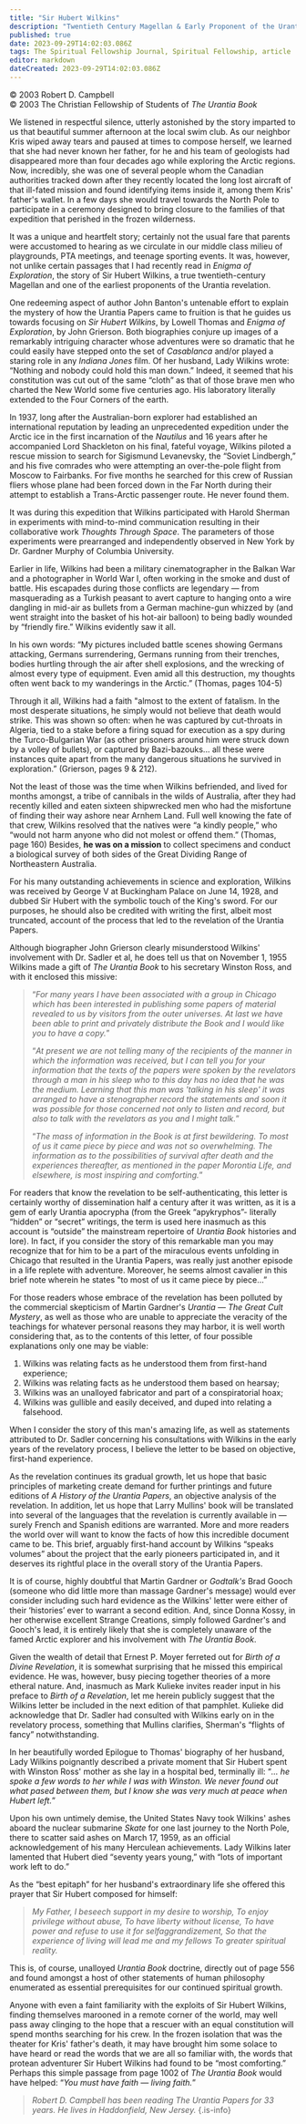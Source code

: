 ```yaml
---
title: "Sir Hubert Wilkins"
description: "Twentieth Century Magellan & Early Proponent of the Urantia Revelation"
published: true
date: 2023-09-29T14:02:03.086Z
tags: The Spiritual Fellowship Journal, Spiritual Fellowship, article
editor: markdown
dateCreated: 2023-09-29T14:02:03.086Z
---
```


<p class="v-card v-sheet theme--light gray lighten-3 px-2">© 2003 Robert D. Campbell<br>© 2003 The Christian Fellowship of Students of <i>The Urantia Book</i></p>

We listened in respectful silence, utterly astonished by the story imparted to us that beautiful summer afternoon at the local swim club. As our neighbor Kris wiped away tears and paused at times to compose herself, we learned that she had never known her father, for he and his team of geologists had disappeared more than four decades ago while exploring the Arctic regions. Now, incredibly, she was one of several people whom the Canadian authorities tracked down after they recently located the long lost aircraft of that ill-fated mission and found identifying items inside it, among them Kris' father's wallet. In a few days she would travel towards the North Pole to participate in a ceremony designed to bring closure to the families of that expedition that perished in the frozen wilderness.

It was a unique and heartfelt story; certainly not the usual fare that parents were accustomed to hearing as we circulate in our middle class milieu of playgrounds, PTA meetings, and teenage sporting events. It was, however, not unlike certain passages that I had recently read in _Enigma of Exploration_, the story of Sir Hubert Wilkins, a true twentieth-century Magellan and one of the earliest proponents of the Urantia revelation.

One redeeming aspect of author John Banton's untenable effort to explain the mystery of how the Urantia Papers came to fruition is that he guides us towards focusing on _Sir Hubert Wilkins_, by Lowell Thomas and _Enigma of Exploration_, by John Grierson. Both biographies conjure up images of a remarkably intriguing character whose adventures were so dramatic that he could easily have stepped onto the set of _Casablanca_ and/or played a staring role in any _Indiana Jones_ film. Of her husband, Lady Wilkins wrote: “Nothing and nobody could hold this man down.” Indeed, it seemed that his constitution was cut out of the same “cloth” as that of those brave men who charted the New World some five centuries ago. His laboratory literally extended to the Four Corners of the earth.

In 1937, long after the Australian-born explorer had established an international reputation by leading an unprecedented expedition under the Arctic ice in the first incarnation of the _Nautilus_ and 16 years after he accompanied Lord Shackleton on his final, fateful voyage, Wilkins piloted a rescue mission to search for Sigismund Levanevsky, the “Soviet Lindbergh,” and his five comrades who were attempting an over-the-pole flight from Moscow to Fairbanks. For five months he searched for this crew of Russian fliers whose plane had been forced down in the Far North during their attempt to establish a Trans-Arctic passenger route. He never found them.

It was during this expedition that Wilkins participated with Harold Sherman in experiments with mind-to-mind communication resulting in their collaborative work _Thoughts Through Space_. The parameters of those experiments were prearranged and independently observed in New York by Dr. Gardner Murphy of Columbia University.

Earlier in life, Wilkins had been a military cinematographer in the Balkan War and a photographer in World War I, often working in the smoke and dust of battle. His escapades during those conflicts are legendary — from masquerading as a Turkish peasant to avert capture to hanging onto a wire dangling in mid-air as bullets from a German machine-gun whizzed by (and went straight into the basket of his hot-air balloon) to being badly wounded by “friendly fire.” Wilkins evidently saw it all.

In his own words: “My pictures included battle scenes showing Germans attacking, Germans surrendering, Germans running from their trenches, bodies hurtling through the air after shell explosions, and the wrecking of almost every type of equipment. Even amid all this destruction, my thoughts often went back to my wanderings in the Arctic.” (Thomas, pages 104-5)

Through it all, Wilkins had a faith "almost to the extent of fatalism. In the most desperate situations, he simply would not believe that death would strike. This was shown so often: when he was captured by cut-throats in Algeria, tied to a stake before a firing squad for execution as a spy during the Turco-Bulgarian War (as other prisoners around him were struck down by a volley of bullets), or captured by Bazi-bazouks... all these were instances quite apart from the many dangerous situations he survived in exploration.” (Grierson, pages 9 \& 212).

Not the least of those was the time when Wilkins befriended, and lived for months amongst, a tribe of cannibals in the wilds of Australia, after they had recently killed and eaten sixteen shipwrecked men who had the misfortune of finding their way ashore near Arnhem Land. Full well knowing the fate of that crew, Wilkins resolved that the natives were “a kindly people,” who “would not harm anyone who did not molest or offend them.” (Thomas, page 160) Besides, **he was on a mission** to collect specimens and conduct a biological survey of both sides of the Great Dividing Range of Northeastern Australia.

For his many outstanding achievements in science and exploration, Wilkins was received by George V at Buckingham Palace on June 14, 1928, and dubbed Sir Hubert with the symbolic touch of the King's sword. For our purposes, he should also be credited with writing the first, albeit most truncated, account of the process that led to the revelation of the Urantia Papers.

Although biographer John Grierson clearly misunderstood Wilkins' involvement with Dr. Sadler et al, he does tell us that on November 1, 1955 Wilkins made a gift of _The Urantia Book_ to his secretary Winston Ross, and with it enclosed this missive:

> “_For many years I have been associated with a group in Chicago which has been interested in publishing some papers of material revealed to us by visitors from the outer universes. At last we have been able to print and privately distribute the Book and I would like you to have a copy._”
> 
> “_At present we are not telling many of the recipients of the manner in which the information was received, but I can tell you for your information that the texts of the papers were spoken by the revelators through a man in his sleep who to this day has no idea that he was the medium. Learning that this man was 'talking in his sleep' it was arranged to have a stenographer record the statements and soon it was possible for those concerned not only to listen and record, but also to talk with the revelators as you and $I$ might talk._”
> 
> “_The mass of information in the Book is at first bewildering. To most of us it came piece by piece and was not so overwhelming. The information as to the possibilities of survival after death and the experiences thereafter, as mentioned in the paper Morontia Life, and elsewhere, is most inspiring and comforting._”

For readers that know the revelation to be self-authenticating, this letter is certainly worthy of dissemination half a century after it was written, as it is a gem of early Urantia apocrypha (from the Greek “apykryphos”- literally “hidden” or “secret” writings, the term is used here inasmuch as this account is “outside” the mainstream repertoire of _Urantia Book_ histories and lore). In fact, if you consider the story of this remarkable man you may recognize that for him to be a part of the miraculous events unfolding in Chicago that resulted in the Urantia Papers, was really just another episode in a life replete with adventure. Moreover, he seems almost cavalier in this brief note wherein he states "to most of us it came piece by piece...”

For those readers whose embrace of the revelation has been polluted by the commercial skepticism of Martin Gardner's _Urantia — The Great Cult Mystery_, as well as those who are unable to appreciate the veracity of the teachings for whatever personal reasons they may harbor, it is well worth considering that, as to the contents of this letter, of four possible explanations only one may be viable:

1. Wilkins was relating facts as he understood them from first-hand experience;
2. Wilkins was relating facts as he understood them based on hearsay;
3. Wilkins was an unalloyed fabricator and part of a conspiratorial hoax;
4. Wilkins was gullible and easily deceived, and duped into relating a falsehood.

When I consider the story of this man's amazing life, as well as statements attributed to Dr. Sadler concerning his consultations with Wilkins in the early years of the revelatory process, I believe the letter to be based on objective, first-hand experience.

As the revelation continues its gradual growth, let us hope that basic principles of marketing create demand for further printings and future editions of _A History of the Urantia Papers_, an objective analysis of the revelation. In addition, let us hope that Larry Mullins' book will be translated into several of the languages that the revelation is currently available in — surely French and Spanish editions are warranted. More and more readers the world over will want to know the facts of how this incredible document came to be. This brief, arguably first-hand account by Wilkins “speaks volumes” about the project that the early pioneers participated in, and it deserves its rightful place in the overall story of the Urantia Papers.

It is of course, highly doubtful that Martin Gardner or _Godtalk's_ Brad Gooch (someone who did little more than massage Gardner's message) would ever consider including such hard evidence as the Wilkins' letter were either of their ‘histories’ ever to warrant a second edition. And, since Donna Kossy, in her otherwise excellent Strange Creations, simply followed Gardner's and Gooch's lead, it is entirely likely that she is completely unaware of the famed Arctic explorer and his involvement with _The Urantia Book_.

Given the wealth of detail that Ernest P. Moyer ferreted out for _Birth of a Divine Revelation_, it is somewhat surprising that he missed this empirical evidence. He was, however, busy piecing together theories of a more etheral nature. And, inasmuch as Mark Kulieke invites reader input in his preface to _Birth of a Revelation_, let me herein publicly suggest that the Wilkins letter be included in the next edition of that pamphlet. Kulieke did acknowledge that Dr. Sadler had consulted with Wilkins early on in the revelatory process, something that Mullins clarifies, Sherman's “flights of fancy” notwithstanding.

In her beautifully worded Epilogue to Thomas' biography of her husband, Lady Wilkins poignantly described a private moment that Sir Hubert spent with Winston Ross' mother as she lay in a hospital bed, terminally ill: “_... he spoke a few words to her while I was with Winston. We never found out what pased between them, but I know she was very much at peace when Hubert left._”

Upon his own untimely demise, the United States Navy took Wilkins' ashes aboard the nuclear submarine _Skate_ for one last journey to the North Pole, there to scatter said ashes on March 17, 1959, as an official acknowledgement of his many Herculean achievements. Lady Wilkins later lamented that Hubert died “seventy years young,” with “lots of important work left to do.”

As the “best epitaph” for her husband's extraordinary life she offered this prayer that Sir Hubert composed for himself:

> _My Father, I beseech support in my desire to worship,_
> _To enjoy privilege without abuse,_
> _To have liberty without license,_
> _To have power and refuse to use it for selfaggrandizement,_
> _So that the experience of living will lead me and my fellows_
> _To greater spiritual reality._

This is, of course, unalloyed _Urantia Book_ doctrine, directly out of page 556 and found amongst a host of other statements of human philosophy enumerated as essential prerequisites for our continued spiritual growth.

Anyone with even a faint familiarity with the exploits of Sir Hubert Wilkins, finding themselves marooned in a remote corner of the world, may well pass away clinging to the hope that a rescuer with an equal constitution will spend months searching for his crew. In the frozen isolation that was the theater for Kris' father's death, it may have brought him some solace to have heard or read the words that we are all so familiar with, the words that protean adventurer Sir Hubert Wilkins had found to be “most comforting.” Perhaps this simple passage from page 1002 of _The Urantia Book_ would have helped: “_You must have faith — living faith._”

> _Robert D. Campbell has been reading The Urantia Papers for 33 years. He lives in Haddonfield, New Jersey._
{.is-info}

